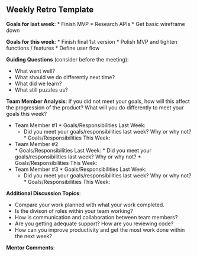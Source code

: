 ## Weekly Retro Template  

**Goals for last week**:
	* Finish MVP
	* Research APIs
	* Get basic wireframe down

**Goals for this week**:
	* Finish final 1st version
	* Polish MVP and tighten functions / features
	* Define user flow

**Guiding Questions** (consider before the meeting):

  *  What went well?
  *  What should we do differently next time?
  *  What did we learn?
  *  What still puzzles us?
 
**Team Member Analysis**:
If you did not meet your goals, how will this affect the progression of the product? What will you do differently to meet your goals this week?

  *  Team Member #1
    * Goals/Responsibilities Last Week:
        * Did you meet your goals/responsibilities last week? Why or why not?
    * Goals/Responsibilities This Week:
  *  Team Member #2    
    * Goals/Responsibilities Last Week:
         * Did you meet your goals/responsibilities last week? Why or why not?
    * Goals/Responsibilities This Week:
  *  Team Member #3
    * Goals/Responsibilities Last Week:
        * Did you meet your goals/responsibilities last week? Why or why not?
    * Goals/Responsibilities This Week:


**Additional Discussion Topics**:

  *  Compare your work planned with what your work completed. 
  *  Is the divison of roles within your team working?
  *  How is communication and collaboration between team members?
  *  Are you getting adequate support? How are you reviewing code?
  *  How can you improve productivity and get the most work done within the next week?

**Mentor Comments**:
